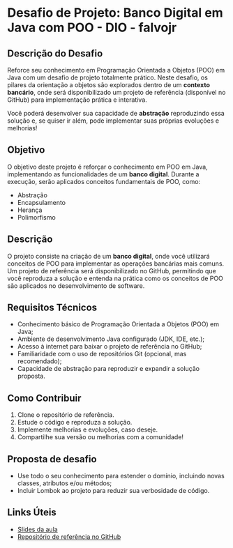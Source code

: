 # Desafio de Projeto: Banco Digital em Java com POO - DIO - falvojr

## Descrição do Desafio

Reforce seu conhecimento em Programação Orientada a Objetos (POO) em Java com um desafio de projeto totalmente prático. Neste desafio, os pilares da orientação a objetos são explorados dentro de um **contexto bancário**, onde será disponibilizado um projeto de referência (disponível no GitHub) para implementação prática e interativa.

Você poderá desenvolver sua capacidade de **abstração** reproduzindo essa solução e, se quiser ir além, pode implementar suas próprias evoluções e melhorias!

## Objetivo

O objetivo deste projeto é reforçar o conhecimento em POO em Java, implementando as funcionalidades de um **banco digital**. Durante a execução, serão aplicados conceitos fundamentais de POO, como:

- Abstração
- Encapsulamento
- Herança
- Polimorfismo

## Descrição

O projeto consiste na criação de um **banco digital**, onde você utilizará conceitos de POO para implementar as operações bancárias mais comuns. Um projeto de referência será disponibilizado no GitHub, permitindo que você reproduza a solução e entenda na prática como os conceitos de POO são aplicados no desenvolvimento de software.

## Requisitos Técnicos

- Conhecimento básico de Programação Orientada a Objetos (POO) em Java;
- Ambiente de desenvolvimento Java configurado (JDK, IDE, etc.);
- Acesso à internet para baixar o projeto de referência no GitHub;
- Familiaridade com o uso de repositórios Git (opcional, mas recomendado);
- Capacidade de abstração para reproduzir e expandir a solução proposta.

## Como Contribuir

1. Clone o repositório de referência.
2. Estude o código e reproduza a solução.
3. Implemente melhorias e evoluções, caso deseje.
4. Compartilhe sua versão ou melhorias com a comunidade!

## Proposta de desafio

- Use todo o seu conhecimento para estender o domínio, incluindo novas classes, atributos e/ou métodos;
- Incluir Lombok ao projeto para reduzir sua verbosidade de código.

## Links Úteis

- [Slides da aula](https://docs.google.com/presentation/d/1sGnTlpJK0F08hSZebk8LNTsOkHVBivVu/edit?usp=sharing&ouid=105300330738120646134&rtpof=true&sd=true)
- [Repositório de referência no GitHub](https://github.com/falvojr/dio-live-20210802)
